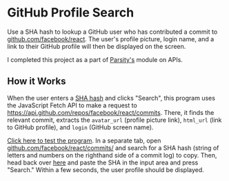 # GitHub Profile Search

Use a SHA hash to lookup a GitHub user who has contributed a commit to [github.com/facebook/react](https://github.com/facebook/react). The user's profile picture, login name, and a link to their GitHub profile will then be displayed on the screen.

I completed this project as a part of [Parsity's](https://www.parsity.io) module on APIs.

## How it Works

When the user enters a [SHA hash](https://git-scm.com/docs/hash-function-transition/) and clicks "Search", this program uses the JavaScript Fetch API to make a request to https://api.github.com/repos/facebook/react/commits. There, it finds the relevant commit, extracts the `avatar_url` (profile picture link), `html_url` (link to GitHub profile), and `login` (GitHub screen name).

[Click here to test the program](https://jordanccox.github.io/github-face-search). In a separate tab, open [github.com/facebook/react/commits/](https://github.com/facebook/react/commits/) and search for a SHA hash (string of letters and numbers on the righthand side of a commit log) to copy. Then, head back over [here](https://jordanccox.github.io/github-face-search) and paste the SHA in the input area and press "Search." Within a few seconds, the user profile should be displayed.
